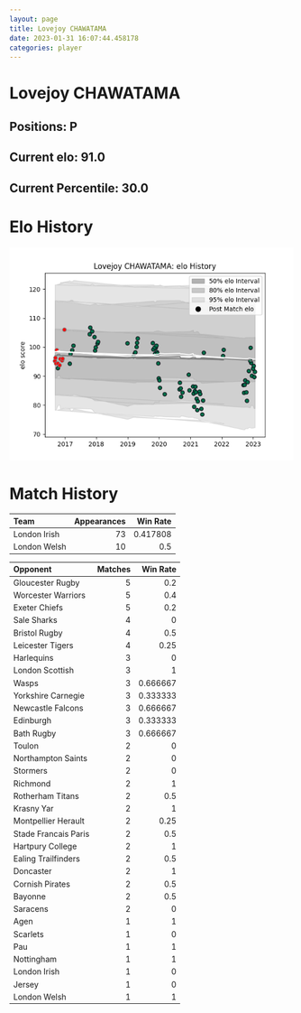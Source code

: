 ```yaml
---  
layout: page  
title: Lovejoy CHAWATAMA  
date: 2023-01-31 16:07:44.458178  
categories: player  
---
```

# Lovejoy CHAWATAMA

## Positions: P

## Current elo: 91.0

## Current Percentile: 30.0

# Elo History


![elo history](history_LovejoyCHAWATAMA.png)
# Match History


| Team         |   Appearances |   Win Rate |
|:-------------|--------------:|-----------:|
| London Irish |            73 |   0.417808 |
| London Welsh |            10 |   0.5      |

| Opponent             |   Matches |   Win Rate |
|:---------------------|----------:|-----------:|
| Gloucester Rugby     |         5 |   0.2      |
| Worcester Warriors   |         5 |   0.4      |
| Exeter Chiefs        |         5 |   0.2      |
| Sale Sharks          |         4 |   0        |
| Bristol Rugby        |         4 |   0.5      |
| Leicester Tigers     |         4 |   0.25     |
| Harlequins           |         3 |   0        |
| London Scottish      |         3 |   1        |
| Wasps                |         3 |   0.666667 |
| Yorkshire Carnegie   |         3 |   0.333333 |
| Newcastle Falcons    |         3 |   0.666667 |
| Edinburgh            |         3 |   0.333333 |
| Bath Rugby           |         3 |   0.666667 |
| Toulon               |         2 |   0        |
| Northampton Saints   |         2 |   0        |
| Stormers             |         2 |   0        |
| Richmond             |         2 |   1        |
| Rotherham Titans     |         2 |   0.5      |
| Krasny Yar           |         2 |   1        |
| Montpellier Herault  |         2 |   0.25     |
| Stade Francais Paris |         2 |   0.5      |
| Hartpury College     |         2 |   1        |
| Ealing Trailfinders  |         2 |   0.5      |
| Doncaster            |         2 |   1        |
| Cornish Pirates      |         2 |   0.5      |
| Bayonne              |         2 |   0.5      |
| Saracens             |         2 |   0        |
| Agen                 |         1 |   1        |
| Scarlets             |         1 |   0        |
| Pau                  |         1 |   1        |
| Nottingham           |         1 |   1        |
| London Irish         |         1 |   0        |
| Jersey               |         1 |   0        |
| London Welsh         |         1 |   1        |